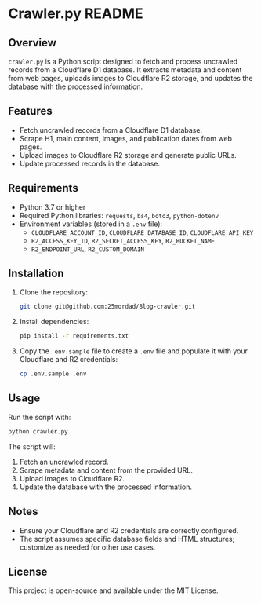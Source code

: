 # Crawler.py README

## Overview

`crawler.py` is a Python script designed to fetch and process uncrawled records from a Cloudflare D1 database. It extracts metadata and content from web pages, uploads images to Cloudflare R2 storage, and updates the database with the processed information.

## Features

- Fetch uncrawled records from a Cloudflare D1 database.
- Scrape H1, main content, images, and publication dates from web pages.
- Upload images to Cloudflare R2 storage and generate public URLs.
- Update processed records in the database.

## Requirements

- Python 3.7 or higher
- Required Python libraries: `requests`, `bs4`, `boto3`, `python-dotenv`
- Environment variables (stored in a `.env` file):
  - `CLOUDFLARE_ACCOUNT_ID`, `CLOUDFLARE_DATABASE_ID`, `CLOUDFLARE_API_KEY`
  - `R2_ACCESS_KEY_ID`, `R2_SECRET_ACCESS_KEY`, `R2_BUCKET_NAME`
  - `R2_ENDPOINT_URL`, `R2_CUSTOM_DOMAIN`

## Installation

1. Clone the repository:
   ```bash
   git clone git@github.com:25mordad/8log-crawler.git
   ```

2. Install dependencies:
   ```bash
   pip install -r requirements.txt
   ```

3. Copy the `.env.sample` file to create a `.env` file and populate it with your Cloudflare and R2 credentials:
    ```bash
    cp .env.sample .env
    ```

## Usage

Run the script with:
```bash
python crawler.py
```

The script will:
1. Fetch an uncrawled record.
2. Scrape metadata and content from the provided URL.
3. Upload images to Cloudflare R2.
4. Update the database with the processed information.

## Notes

- Ensure your Cloudflare and R2 credentials are correctly configured.
- The script assumes specific database fields and HTML structures; customize as needed for other use cases.

## License

This project is open-source and available under the MIT License.
